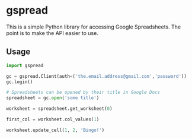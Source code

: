 # gspread

This is a simple Python library for accessing Google Spreadsheets. The point is to make the API easier to use.

## Usage

~~~python
import gspread

gc = gspread.Client(auth=('the.email.address@gmail.com','password'))
gc.login()

# Spreadsheets can be opened by their title in Google Docs
spreadsheet = gc.open('some title')

worksheet = spreadsheet.get_worksheet(0)

first_col = worksheet.col_values(1)

worksheet.update_cell(1, 2, 'Bingo!')
~~~
